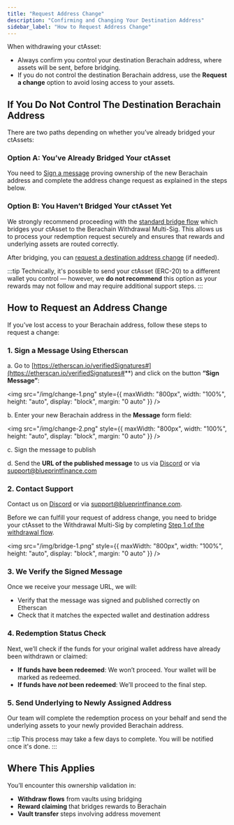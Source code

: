 ```yaml
---
title: "Request Address Change"
description: "Confirming and Changing Your Destination Address"
sidebar_label: "How to Request Address Change"
---
```


When withdrawing your ctAsset:

- Always confirm you control your destination Berachain address, where assets will be sent, before bridging.
- If you do not control the destination Berachain address, use the **Request a change** option to avoid losing access to your assets.

## If You Do Not Control The Destination Berachain Address

There are two paths depending on whether you’ve already bridged your ctAssets:

### Option A: You’ve Already Bridged Your ctAsset

You need to [Sign a message](#1-sign-a-message-using-etherscan) proving ownership of the new Berachain address and complete the address change request as explained in the steps below.

### Option B: You Haven’t Bridged Your ctAsset Yet

We strongly recommend proceeding with the [standard bridge flow](./how-to-withdraw#how-to-withdraw) which bridges your ctAsset to the Berachain Withdrawal Multi-Sig. This allows us to process your redemption request securely and ensures that rewards and underlying assets are routed correctly.

After bridging, you can [request a destination address change](#how-to-request-an-address-change) (if needed).

:::tip
Technically, it's possible to send your ctAsset (ERC-20) to a different wallet you control — however, we **do not recommend** this option as your rewards may not follow and may require additional support steps.
:::

## How to Request an Address Change

If you’ve lost access to your Berachain address, follow these steps to request a change:

### 1. Sign a Message Using Etherscan

a. Go to [https://etherscan.io/verifiedSignatures#](https://etherscan.io/verifiedSignatures#**) and click on the button **“Sign Message”**:

<img
  src="/img/change-1.png"
  style={{ maxWidth: "800px", width: "100%", height: "auto", display: "block", margin: "0 auto" }}
/>

b. Enter your new Berachain address in the **Message** form field:

<img
  src="/img/change-2.png"
  style={{ maxWidth: "800px", width: "100%", height: "auto", display: "block", margin: "0 auto" }}
/>

c. Sign the message to publish

d. Send the **URL of the published message** to us via [Discord](https://discord.gg/concretexyz) or via [support@blueprintfinance.com](mailto:support@blueprintfinance.com)

### 2. Contact Support

Contact us on [Discord](https://discord.gg/concretexyz) or via [support@blueprintfinance.com](mailto:support@blueprintfinance.com).

Before we can fulfill your request of address change, you need to bridge your ctAsset to the Withdrawal Multi-Sig by completing [Step 1 of the withdrawal flow](./how-to-withdraw#why-multi-sig-addresses).

 <img
   src="/img/bridge-1.png"
   style={{ maxWidth: "800px", width: "100%", height: "auto", display: "block", margin: "0 auto" }}
 />

### 3. We Verify the Signed Message

Once we receive your message URL, we will:

- Verify that the message was signed and published correctly on Etherscan
- Check that it matches the expected wallet and destination address

### 4. Redemption Status Check

Next, we’ll check if the funds for your original wallet address have already been withdrawn or claimed:

- **If funds have been redeemed**: We won’t proceed. Your wallet will be marked as redeemed.
- **If funds have *not* been redeemed**: We’ll proceed to the final step.

### 5. Send Underlying to Newly Assigned Address

Our team will complete the redemption process on your behalf and send the underlying assets to your newly provided Berachain address.

:::tip
This process may take a few days to complete. You will be notified once it's done.
:::

## Where This Applies

You’ll encounter this ownership validation in:

- **Withdraw flows** from vaults using bridging
- **Reward claiming** that bridges rewards to Berachain
- **Vault transfer** steps involving address movement
